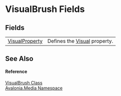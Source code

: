 # VisualBrush Fields




## Fields
<table>
<tr>
<td><a href="F_Avalonia_Media_VisualBrush_VisualProperty">VisualProperty</a></td>
<td>Defines the <a href="P_Avalonia_Media_VisualBrush_Visual">Visual</a> property.</td>
</tr>
</table>

## See Also


#### Reference
<a href="T_Avalonia_Media_VisualBrush">VisualBrush Class</a>  
<a href="N_Avalonia_Media">Avalonia.Media Namespace</a>  
